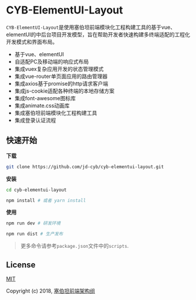 # CYB-ElementUI-Layout

`CYB-ElementUI-Layout`是使用塞伯坦前端模块化工程构建工具的基于vue、elementUI的中后台项目开发模型，旨在帮助开发者快速构建多终端适配的工程化开发模式和界面布局。

* 基于vue、elementUI
* 自适配PC及移动端的响应式布局
* 集成vuex复杂应用开发的状态管理模式
* 集成vue-router单页面应用的路由管理器
* 集成axios基于promise的http请求客户端
* 集成js-cookie适配各种终端的本地存储方案
* 集成font-awesome图标库
* 集成animate.css动画库
* 集成塞伯坦前端模块化工程构建工具
* 集成登录认证流程

## 快速开始

**下载**

```bash
git clone https://github.com/jd-cyb/cyb-elementui-layout.git
```

**安装**

```bash
cd cyb-elementui-layout

npm install # 或者 yarn install
```

**使用**

```bash
npm run dev # 研发环境

npm run dist # 生产发布
```

> 更多命令请参考`package.json`文件中的`scripts`.

## License

[MIT](http://opensource.org/licenses/MIT)

Copyright (c) 2018, [塞伯坦前端架构组](https://github.com/jd-cyb)